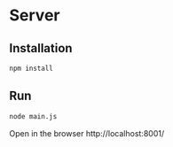 Server
=========

Installation
--------------

```sh
npm install
```

Run
--------------

```sh
node main.js
```

Open in the browser http://localhost:8001/
